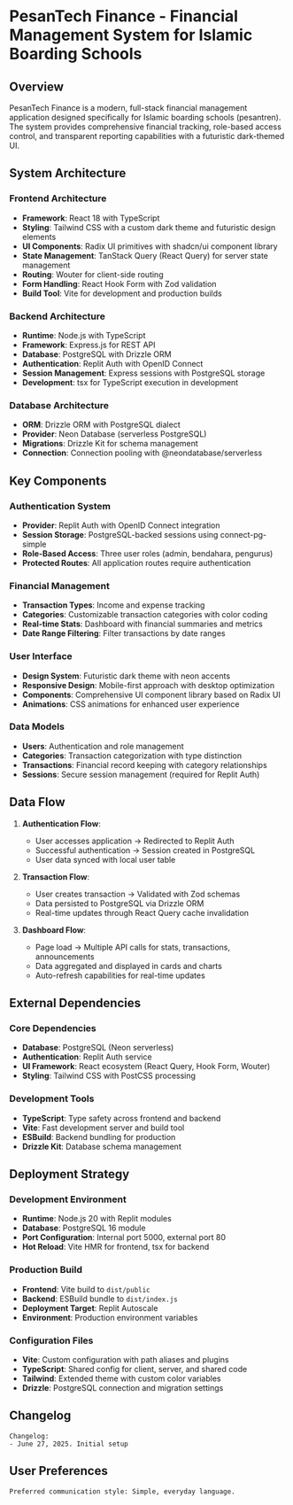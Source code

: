 # PesanTech Finance - Financial Management System for Islamic Boarding Schools

## Overview

PesanTech Finance is a modern, full-stack financial management application designed specifically for Islamic boarding schools (pesantren). The system provides comprehensive financial tracking, role-based access control, and transparent reporting capabilities with a futuristic dark-themed UI.

## System Architecture

### Frontend Architecture
- **Framework**: React 18 with TypeScript
- **Styling**: Tailwind CSS with a custom dark theme and futuristic design elements
- **UI Components**: Radix UI primitives with shadcn/ui component library
- **State Management**: TanStack Query (React Query) for server state management
- **Routing**: Wouter for client-side routing
- **Form Handling**: React Hook Form with Zod validation
- **Build Tool**: Vite for development and production builds

### Backend Architecture
- **Runtime**: Node.js with TypeScript
- **Framework**: Express.js for REST API
- **Database**: PostgreSQL with Drizzle ORM
- **Authentication**: Replit Auth with OpenID Connect
- **Session Management**: Express sessions with PostgreSQL storage
- **Development**: tsx for TypeScript execution in development

### Database Architecture
- **ORM**: Drizzle ORM with PostgreSQL dialect
- **Provider**: Neon Database (serverless PostgreSQL)
- **Migrations**: Drizzle Kit for schema management
- **Connection**: Connection pooling with @neondatabase/serverless

## Key Components

### Authentication System
- **Provider**: Replit Auth with OpenID Connect integration
- **Session Storage**: PostgreSQL-backed sessions using connect-pg-simple
- **Role-Based Access**: Three user roles (admin, bendahara, pengurus)
- **Protected Routes**: All application routes require authentication

### Financial Management
- **Transaction Types**: Income and expense tracking
- **Categories**: Customizable transaction categories with color coding
- **Real-time Stats**: Dashboard with financial summaries and metrics
- **Date Range Filtering**: Filter transactions by date ranges

### User Interface
- **Design System**: Futuristic dark theme with neon accents
- **Responsive Design**: Mobile-first approach with desktop optimization
- **Components**: Comprehensive UI component library based on Radix UI
- **Animations**: CSS animations for enhanced user experience

### Data Models
- **Users**: Authentication and role management
- **Categories**: Transaction categorization with type distinction
- **Transactions**: Financial record keeping with category relationships
- **Sessions**: Secure session management (required for Replit Auth)

## Data Flow

1. **Authentication Flow**:
   - User accesses application → Redirected to Replit Auth
   - Successful authentication → Session created in PostgreSQL
   - User data synced with local user table

2. **Transaction Flow**:
   - User creates transaction → Validated with Zod schemas
   - Data persisted to PostgreSQL via Drizzle ORM
   - Real-time updates through React Query cache invalidation

3. **Dashboard Flow**:
   - Page load → Multiple API calls for stats, transactions, announcements
   - Data aggregated and displayed in cards and charts
   - Auto-refresh capabilities for real-time updates

## External Dependencies

### Core Dependencies
- **Database**: PostgreSQL (Neon serverless)
- **Authentication**: Replit Auth service
- **UI Framework**: React ecosystem (React Query, Hook Form, Wouter)
- **Styling**: Tailwind CSS with PostCSS processing

### Development Tools
- **TypeScript**: Type safety across frontend and backend
- **Vite**: Fast development server and build tool
- **ESBuild**: Backend bundling for production
- **Drizzle Kit**: Database schema management

## Deployment Strategy

### Development Environment
- **Runtime**: Node.js 20 with Replit modules
- **Database**: PostgreSQL 16 module
- **Port Configuration**: Internal port 5000, external port 80
- **Hot Reload**: Vite HMR for frontend, tsx for backend

### Production Build
- **Frontend**: Vite build to `dist/public`
- **Backend**: ESBuild bundle to `dist/index.js`
- **Deployment Target**: Replit Autoscale
- **Environment**: Production environment variables

### Configuration Files
- **Vite**: Custom configuration with path aliases and plugins
- **TypeScript**: Shared config for client, server, and shared code
- **Tailwind**: Extended theme with custom color variables
- **Drizzle**: PostgreSQL connection and migration settings

## Changelog

```
Changelog:
- June 27, 2025. Initial setup
```

## User Preferences

```
Preferred communication style: Simple, everyday language.
```